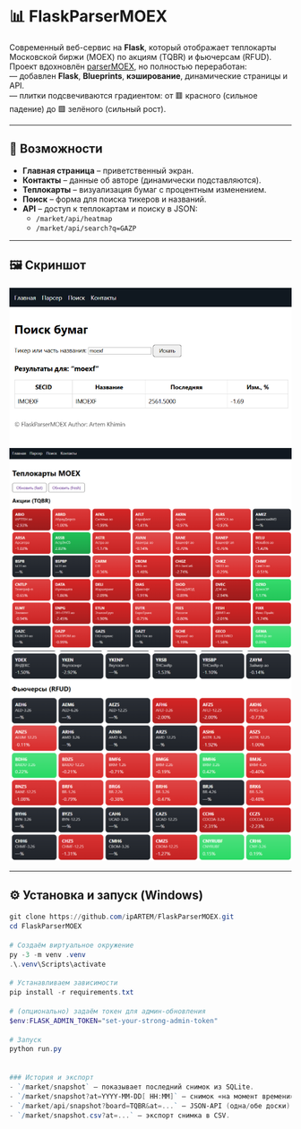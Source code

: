 # 📊 FlaskParserMOEX

Современный веб-сервис на **Flask**, который отображает теплокарты Московской биржи (MOEX) по акциям (TQBR) и фьючерсам (RFUD).  
Проект вдохновлён [parserMOEX](https://github.com/ipARTEM/parserMOEX), но полностью переработан:  
— добавлен **Flask**, **Blueprints**, **кэширование**, динамические страницы и API.  
— плитки подсвечиваются градиентом: от 🟥 красного (сильное падение) до 🟩 зелёного (сильный рост).  

---

## 🚀 Возможности

- **Главная страница** – приветственный экран.
- **Контакты** – данные об авторе (динамически подставляются).
- **Теплокарты** – визуализация бумаг с процентным изменением.
- **Поиск** – форма для поиска тикеров и названий.
- **API** – доступ к теплокартам и поиску в JSON:
  - `/market/api/heatmap`
  - `/market/api/search?q=GAZP`

---

## 🖼️ Скриншот

![heatmap demo](docs/1.png)
![heatmap demo](docs/2.png)
![heatmap demo](docs/3.png)

---

## ⚙️ Установка и запуск (Windows)

```powershell
git clone https://github.com/ipARTEM/FlaskParserMOEX.git
cd FlaskParserMOEX

# Создаём виртуальное окружение
py -3 -m venv .venv
.\.venv\Scripts\activate

# Устанавливаем зависимости
pip install -r requirements.txt

# (опционально) задаём токен для админ-обновления
$env:FLASK_ADMIN_TOKEN="set-your-strong-admin-token"

# Запуск
python run.py


### История и экспорт
- `/market/snapshot` — показывает последний снимок из SQLite.
- `/market/snapshot?at=YYYY-MM-DD[ HH:MM]` — снимок «на момент времени» (UTC).
- `/market/api/snapshot?board=TQBR&at=...` — JSON-API (одна/обе доски).
- `/market/snapshot.csv?at=...` — экспорт снимка в CSV.

